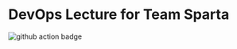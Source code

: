 # DevOps Lecture for Team Sparta

![github action badge](https://github.com/RyanKor/devops-sparta/actions/workflows/WORKFLOW-FILE/badge.svg)